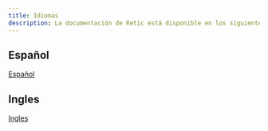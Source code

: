 ```yaml
---
title: Idiomas
description: La documentación de Retic está disponible en los siguientes idiomas.
---
```


## Español

[Español](/manual/es/introduction)

## Ingles

[Ingles](/manual/en/introduction)